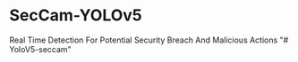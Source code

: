 # SecCam-YOLOv5
Real Time Detection For Potential Security Breach And Malicious Actions
"# YoloV5-seccam" 
